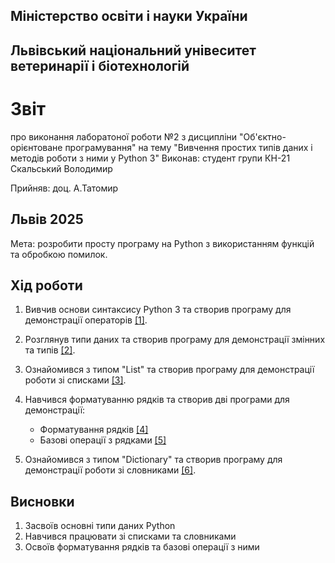 ## Міністерство освіти і науки України

## Львівський національний унівеситет ветеринарії і біотехнологій

# Звіт
про виконання лаборатоної роботи №2 з дисципліни "Об'єктно-орієнтоване програмування" на тему "Вивчення простих типів даних і методів роботи з ними у Python 3"
Виконав: студент групи КН-21 Скальський Володимир

Прийняв: доц. А.Татомир

## Львів 2025

Мета: розробити просту програму на Python з використанням функцій та обробкою помилок.

## Хід роботи

1. Вивчив основи синтаксису Python 3 та створив програму для демонстрації операторів [[1]](basic-operators.py).

2. Розглянув типи даних та створив програму для демонстрації змінних та типів [[2]](variables-and-types.py).

3. Ознайомився з типом "List" та створив програму для демонстрації роботи зі списками [[3]](lists.py).

4. Навчився форматуванню рядків та створив дві програми для демонстрації:
   - Форматування рядків [[4]](string-formatting.py)
   - Базові операції з рядками [[5]](basic-string-operations.py)

5. Ознайомився з типом "Dictionary" та створив програму для демонстрації роботи зі словниками [[6]](dictionaries.py).

## Висновки
1. Засвоїв основні типи даних Python
2. Навчився працювати зі списками та словниками
3. Освоїв форматування рядків та базові операції з ними